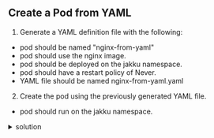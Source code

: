 ## Create a Pod from YAML

1. Generate a YAML definition file with the following:
- pod should be named "nginx-from-yaml"
- pod should use the nginx image.
- pod should be deployed on the jakku namespace.
- pod should have a restart policy of Never.
- YAML file should be named nginx-from-yaml.yaml

2. Create the pod using the previously generated YAML file.
- pod should run on the jakku namespace.

<details>
<summary>solution</summary>
<p>

```
kubectl run nginx-from-yaml --image=nginx --dry-run=client -n jakku --restart=Never -o yaml > nginx-from-yaml.yaml

kubectl apply -f nginx-from-yaml.yaml -n jakku

```
</p>
</details>
